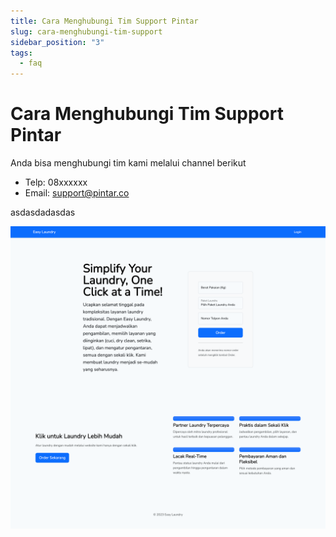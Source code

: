 ```yaml
---
title: Cara Menghubungi Tim Support Pintar
slug: cara-menghubungi-tim-support
sidebar_position: "3"
tags:
  - faq
---
```

# Cara Menghubungi Tim Support Pintar

Anda bisa menghubungi tim kami melalui channel berikut

* Telp: 08xxxxxx
* Email: support@pintar.co



asdasdadasdas

![this is image](/img/screencapture-localhost-8000-2023-06-19-19_07_31.png "this is image title")